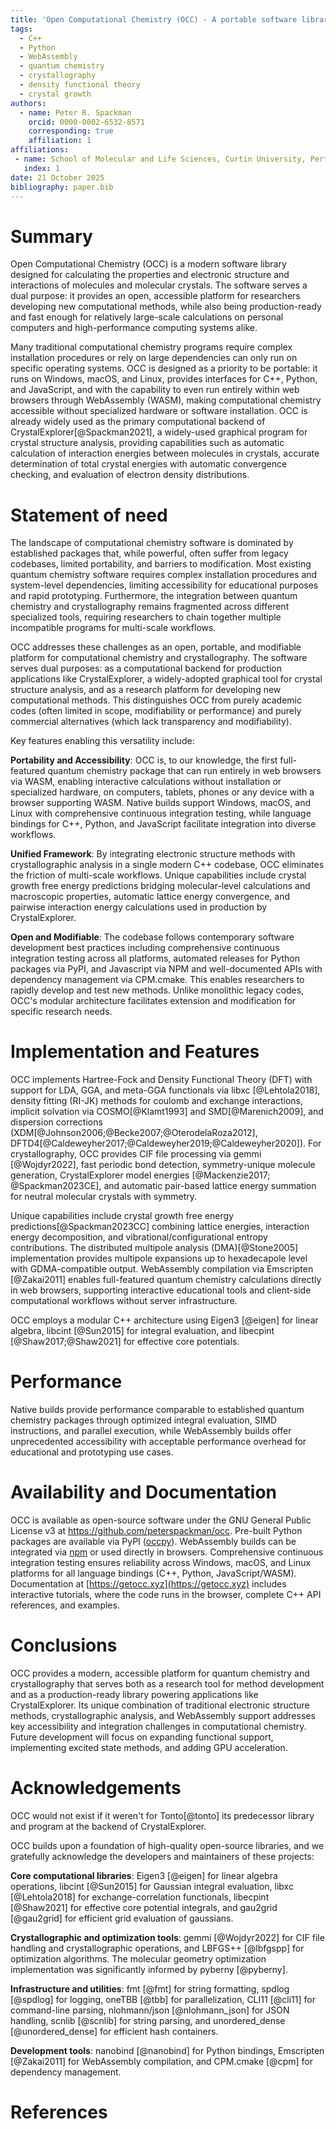 ```yaml
---
title: 'Open Computational Chemistry (OCC) - A portable software library and program for quantum chemistry and crystallography'
tags:
  - C++
  - Python
  - WebAssembly
  - quantum chemistry
  - crystallography
  - density functional theory
  - crystal growth
authors:
  - name: Peter R. Spackman
    orcid: 0000-0002-6532-8571
    corresponding: true
    affiliation: 1
affiliations:
 - name: School of Molecular and Life Sciences, Curtin University, Perth, WA 6845, Australia
   index: 1
date: 21 October 2025
bibliography: paper.bib
---
```


# Summary

Open Computational Chemistry (OCC) is a modern software library designed for
calculating the properties and electronic structure and interactions of
molecules and molecular crystals. The software serves a dual purpose: it
provides an open, accessible platform for researchers developing new
computational methods, while also being production-ready and fast enough for
relatively large-scale calculations on personal computers and high-performance
computing systems alike.

Many traditional computational chemistry programs require complex installation
procedures or rely on large dependencies can only run on specific operating
systems. OCC is designed as a priority to be portable: it runs on Windows,
macOS, and Linux, provides interfaces for C++, Python, and JavaScript, and with
the capability to even run entirely within web browsers through WebAssembly
(WASM), making computational chemistry accessible without specialized hardware
or software installation. OCC is already widely used as the primary
computational backend of CrystalExplorer[@Spackman2021], a widely-used
graphical program for crystal structure analysis, providing capabilities such
as automatic calculation of interaction energies between molecules in crystals,
accurate determination of total crystal energies with automatic convergence
checking, and evaluation of electron density distributions. 

# Statement of need

The landscape of computational chemistry software is dominated by established
packages that, while powerful, often suffer from legacy codebases, limited
portability, and barriers to modification. Most existing quantum chemistry
software requires complex installation procedures and system-level
dependencies, limiting accessibility for educational purposes and rapid
prototyping. Furthermore, the integration between quantum chemistry and
crystallography remains fragmented across different specialized tools,
requiring researchers to chain together multiple incompatible programs for
multi-scale workflows.

OCC addresses these challenges as an open, portable, and modifiable platform
for computational chemistry and crystallography. The software serves dual
purposes: as a computational backend for production applications like
CrystalExplorer, a widely-adopted graphical tool for crystal structure
analysis, and as a research platform for developing new computational methods.
This distinguishes OCC from purely academic codes (often limited in scope,
modifiability or performance) and purely commercial alternatives (which lack
transparency and modifiability).

Key features enabling this versatility include:

**Portability and Accessibility**: OCC is, to our knowledge, the first
full-featured quantum chemistry package that can run entirely in web browsers
via WASM, enabling interactive calculations without installation or specialized hardware,
on computers, tablets, phones or any device with a browser supporting WASM.
Native builds support Windows, macOS, and
Linux with comprehensive continuous integration testing, while language
bindings for C++, Python, and JavaScript facilitate integration into diverse
workflows.

**Unified Framework**: By integrating electronic structure methods with
crystallographic analysis in a single modern C++ codebase, OCC eliminates the
friction of multi-scale workflows. Unique capabilities include crystal growth
free energy predictions bridging molecular-level calculations and macroscopic
properties, automatic lattice energy convergence, and pairwise interaction
energy calculations used in production by CrystalExplorer.

**Open and Modifiable**: The codebase follows contemporary software development
best practices including comprehensive continuous integration testing across
all platforms, automated releases for Python packages via PyPI, and Javascript
via NPM and well-documented APIs with dependency management via CPM.cmake. This
enables researchers to rapidly develop and test new methods. Unlike monolithic
legacy codes, OCC's modular architecture facilitates extension and modification
for specific research needs.

# Implementation and Features

OCC implements Hartree-Fock and Density Functional Theory (DFT) with support
for LDA, GGA, and meta-GGA functionals via libxc [@Lehtola2018], density
fitting (RI-JK) methods for coulomb and exchange interactions, implicit
solvation via COSMO[@Klamt1993] and SMD[@Marenich2009], and dispersion
corrections (XDM[@Johnson2006;@Becke2007;@OterodelaRoza2012],
DFTD4[@Caldeweyher2017;@Caldeweyher2019;@Caldeweyher2020]). For
crystallography, OCC provides CIF file processing via gemmi [@Wojdyr2022], fast
periodic bond detection, symmetry-unique molecule generation, CrystalExplorer
model energies [@Mackenzie2017; @Spackman2023CE], and automatic pair-based
lattice energy summation for neutral molecular crystals with symmetry.

Unique capabilities include crystal growth free energy
predictions[@Spackman2023CC] combining lattice energies, interaction energy
decomposition, and vibrational/configurational entropy contributions. The
distributed multipole analysis (DMA)[@Stone2005] implementation provides multipole
expansions up to hexadecapole level with GDMA-compatible output. WebAssembly
compilation via Emscripten [@Zakai2011] enables full-featured quantum
chemistry calculations directly in web browsers, supporting interactive
educational tools and client-side computational workflows without server
infrastructure.

OCC employs a modular C++ architecture using Eigen3 [@eigen] for linear
algebra, libcint [@Sun2015] for integral evaluation, and libecpint [@Shaw2017;@Shaw2021]
for effective core potentials.

# Performance

Native builds provide performance comparable to established quantum chemistry
packages through optimized integral evaluation, SIMD instructions, and parallel
execution, while WebAssembly builds offer unprecedented accessibility with
acceptable performance overhead for educational and prototyping use cases.

# Availability and Documentation

OCC is available as open-source software under the GNU General Public License
v3 at https://github.com/peterspackman/occ. Pre-built Python packages are
available via PyPI ([occpy](https://pypi.org/projects/occpy)). WebAssembly
builds can be integrated via
[npm](https://www.npmjs.com/package/@peterspackman/occjs) or used directly in
browsers. Comprehensive continuous integration testing ensures reliability
across Windows, macOS, and Linux platforms for all language bindings (C++,
Python, JavaScript/WASM). Documentation at
[https://getocc.xyz](https://getocc.xyz) includes interactive tutorials, where
the code runs in the browser, complete C++ API references, and examples.

# Conclusions

OCC provides a modern, accessible platform for quantum chemistry and
crystallography that serves both as a research tool for method development and
as a production-ready library powering applications like CrystalExplorer. Its
unique combination of traditional electronic structure methods,
crystallographic analysis, and WebAssembly support addresses key accessibility
and integration challenges in computational chemistry. Future development will
focus on expanding functional support, implementing excited state methods, and
adding GPU acceleration.

# Acknowledgements

OCC would not exist if it weren't for Tonto[@tonto] its predecessor library and
program at the backend of CrystalExplorer.

OCC builds upon a foundation of high-quality open-source libraries, and we
gratefully acknowledge the developers and maintainers of these projects:

**Core computational libraries**: Eigen3 [@eigen] for linear algebra
operations, libcint [@Sun2015] for Gaussian integral evaluation, libxc
[@Lehtola2018] for exchange-correlation functionals,
libecpint [@Shaw2021] for effective core potential
integrals, and gau2grid [@gau2grid] for efficient grid evaluation of gaussians.

**Crystallographic and optimization tools**: gemmi [@Wojdyr2022] for CIF file
handling and crystallographic operations, and LBFGS++ [@lbfgspp] for
optimization algorithms. The molecular geometry optimization implementation was
significantly informed by pyberny [@pyberny].

**Infrastructure and utilities**: fmt [@fmt] for string formatting, spdlog
[@spdlog] for logging, oneTBB [@tbb] for parallelization, CLI11 [@cli11] for
command-line parsing, nlohmann/json [@nlohmann_json] for JSON handling, scnlib
[@scnlib] for string parsing, and unordered_dense [@unordered_dense] for
efficient hash containers.

**Development tools**: nanobind [@nanobind] for Python bindings, Emscripten
[@Zakai2011] for WebAssembly compilation, and CPM.cmake [@cpm] for
dependency management.

# References
